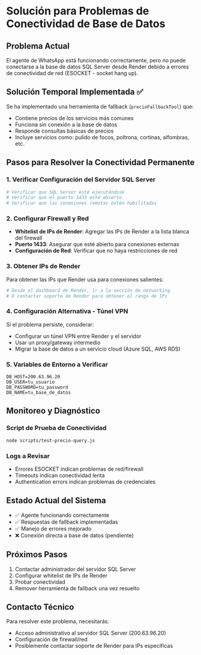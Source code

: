 # Solución para Problemas de Conectividad de Base de Datos

## Problema Actual
El agente de WhatsApp está funcionando correctamente, pero no puede conectarse a la base de datos SQL Server desde Render debido a errores de conectividad de red (ESOCKET - socket hang up).

## Solución Temporal Implementada ✅
Se ha implementado una herramienta de fallback (`precioFallbackTool`) que:
- Contiene precios de los servicios más comunes
- Funciona sin conexión a la base de datos
- Responde consultas básicas de precios
- Incluye servicios como: pulido de focos, poltrona, cortinas, alfombras, etc.

## Pasos para Resolver la Conectividad Permanente

### 1. Verificar Configuración del Servidor SQL Server
```bash
# Verificar que SQL Server esté ejecutándose
# Verificar que el puerto 1433 esté abierto
# Verificar que las conexiones remotas estén habilitadas
```

### 2. Configurar Firewall y Red
- **Whitelist de IPs de Render**: Agregar las IPs de Render a la lista blanca del firewall
- **Puerto 1433**: Asegurar que esté abierto para conexiones externas
- **Configuración de Red**: Verificar que no haya restricciones de red

### 3. Obtener IPs de Render
Para obtener las IPs que Render usa para conexiones salientes:
```bash
# Desde el dashboard de Render, ir a la sección de networking
# O contactar soporte de Render para obtener el rango de IPs
```

### 4. Configuración Alternativa - Túnel VPN
Si el problema persiste, considerar:
- Configurar un túnel VPN entre Render y el servidor
- Usar un proxy/gateway intermedio
- Migrar la base de datos a un servicio cloud (Azure SQL, AWS RDS)

### 5. Variables de Entorno a Verificar
```env
DB_HOST=200.63.96.20
DB_USER=tu_usuario
DB_PASSWORD=tu_password
DB_NAME=tu_base_de_datos
```

## Monitoreo y Diagnóstico

### Script de Prueba de Conectividad
```bash
node scripts/test-precio-query.js
```

### Logs a Revisar
- Errores ESOCKET indican problemas de red/firewall
- Timeouts indican conectividad lenta
- Authentication errors indican problemas de credenciales

## Estado Actual del Sistema
- ✅ Agente funcionando correctamente
- ✅ Respuestas de fallback implementadas
- ✅ Manejo de errores mejorado
- ❌ Conexión directa a base de datos (pendiente)

## Próximos Pasos
1. Contactar administrador del servidor SQL Server
2. Configurar whitelist de IPs de Render
3. Probar conectividad
4. Remover herramienta de fallback una vez resuelto

## Contacto Técnico
Para resolver este problema, necesitarás:
- Acceso administrativo al servidor SQL Server (200.63.96.20)
- Configuración de firewall/red
- Posiblemente contactar soporte de Render para IPs específicas
